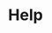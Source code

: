 ---
pid: CH150
title: Help
location_transcription: Replace Rizzo
zipcode: 
outside_phl: 
neighborhood: 
age: 
age_range: 
instagram: 
image_file_name: CH_150.jpg
proposal_transcription: A group of people reaching out for help.
topic: Unknown
topic_summary: '0'
type: 
keywords_other: 
credit: 
image_labels: 
twitter: 
facebook: 
permalink: "/monuments/ch150/"
layout: item-page
---